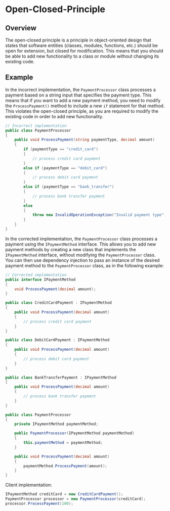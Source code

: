 # Open-Closed-Principle
## Overview
The open-closed principle is a principle in object-oriented design that states that software entities (classes, modules, functions, etc.) should be open for extension, but closed for modification. This means that you should be able to add new functionality to a class or module without changing its existing code.

## Example
In the incorrect implementation, the `PaymentProcessor` class processes a payment based on a string input that specifies the payment type. This means that if you want to add a new payment method, you need to modify the `ProcessPayment()` method to include a new `if` statement for that method. This violates the open-closed principle, as you are required to modify the existing code in order to add new functionality.

```c#
// Incorrect implementation
public class PaymentProcessor
{
    public void ProcessPayment(string paymentType, decimal amount)
    {
        if (paymentType == "credit_card")
        {
            // process credit card payment
        }
        else if (paymentType == "debit_card")
        {
            // process debit card payment
        }
        else if (paymentType == "bank_transfer")
        {
            // process bank transfer payment
        }
        else
        {
            throw new InvalidOperationException("Invalid payment type");
        }
    }
}
```
In the corrected implementation, the `PaymentProcessor` class processes a payment using the `IPaymentMethod` interface. This allows you to add new payment methods by creating a new class that implements the `IPaymentMethod` interface, without modifying the `PaymentProcessor` class. You can then use dependency injection to pass an instance of the desired payment method to the `PaymentProcessor` class, as in the following example:
```cs
// Corrected implementation
public interface IPaymentMethod
{
    void ProcessPayment(decimal amount);
}

public class CreditCardPayment : IPaymentMethod
{
    public void ProcessPayment(decimal amount)
    {
        // process credit card payment
    }
}

public class DebitCardPayment : IPaymentMethod
{
    public void ProcessPayment(decimal amount)
    {
        // process debit card payment
    }
}

public class BankTransferPayment : IPaymentMethod
{
    public void ProcessPayment(decimal amount)
    {
        // process bank transfer payment
    }
}

public class PaymentProcessor
{
    private IPaymentMethod paymentMethod;

    public PaymentProcessor(IPaymentMethod paymentMethod)
    {
        this.paymentMethod = paymentMethod;
    }

    public void ProcessPayment(decimal amount)
    {
        paymentMethod.ProcessPayment(amount);
    }
}
```
Client implementation:
```c#
IPaymentMethod creditCard = new CreditCardPayment();
PaymentProcessor processor = new PaymentProcessor(creditCard);
processor.ProcessPayment(100);
```
